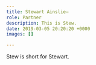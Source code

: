 ```yaml
---
title: Stewart Ainslie—
role: Partner
description: This is Stew.
date: 2019-03-05 20:20:20 +0000
images: []

---
```

Stew is short for Stewart.
